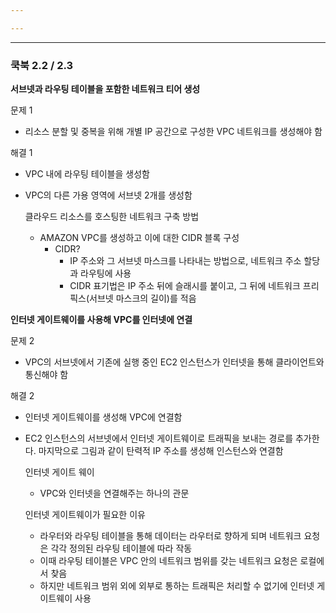 ```yaml
---

---
```

---
### 쿡북 2.2 / 2.3

**서브넷과 라우팅 테이블을 포함한 네트워크 티어 생성**

문제 1
- 리소스 분할 및 중복을 위해 개별 IP 공간으로 구성한 VPC 네트워크를 생성해야 함

해결 1
- VPC 내에 라우팅 테이블을 생성함
- VPC의 다른 가용 영역에 서브넷 2개를 생성함

	클라우드 리소스를 호스팅한 네트워크 구축 방법
	- AMAZON VPC를 생성하고 이에 대한 CIDR 블록 구성
		- CIDR?
			- IP 주소와 그 서브넷 마스크를 나타내는 방법으로, 네트워크 주소 할당과 라우팅에 사용
			- CIDR 표기법은 IP 주소 뒤에 슬래시를 붙이고, 그 뒤에 네트워크 프리픽스(서브넷 마스크의 길이)를 적음


**인터넷 게이트웨이를 사용해 VPC를 인터넷에 연결**

문제 2
- VPC의 서브넷에서 기존에 실행 중인 EC2 인스턴스가 인터넷을 통해 클라이언트와 통신해야 함

해결 2
- 인터넷 게이트웨이를 생성해 VPC에 연결함
- EC2 인스턴스의 서브넷에서 인터넷 게이트웨이로 트래픽을 보내는 경로를 추가한다. 마지막으로 그림과 같이 탄력적 IP 주소를 생성해 인스턴스와 연결함

	인터넷 게이트 웨이
	- VPC와 인터넷을 연결해주는 하나의 관문
	
	인터넷 게이트웨이가 필요한 이유
	- 라우터와 라우팅 테이블을 통해 데이터는 라우터로 향하게 되며 네트워크 요청은 각각 정의된 라우팅 테이블에 따라 작동
	- 이때 라우팅 테이블은 VPC 안의 네트워크 범위를 갖는 네트워크 요청은 로컬에서 찾음
	- 하지만 네트워크 범위 외에 외부로 통하는 트래픽은 처리할 수 없기에 인터넷 게이트웨이 사용